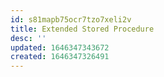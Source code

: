 ```yaml
---
id: s81mapb75ocr7tzo7xeli2v
title: Extended Stored Procedure
desc: ''
updated: 1646347343672
created: 1646347326491
---
```


